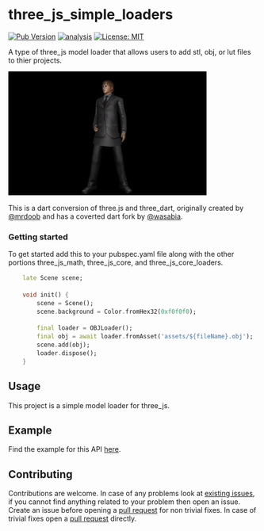 # three_js_simple_loaders

[![Pub Version](https://img.shields.io/pub/v/three_js_simple_loaders)](https://pub.dev/packages/three_js_simple_loaders)
[![analysis](https://github.com/Knightro63/three_js/actions/workflows/flutter.yml/badge.svg)](https://github.com/Knightro63/three_js/actions/)
[![License: MIT](https://img.shields.io/badge/license-MIT-purple.svg)](https://opensource.org/licenses/MIT)

A type of three_js model loader that allows users to add stl, obj, or lut files to thier projects.

<picture>
  <img alt="Picture of a obj loaded model with mtl." src="https://raw.githubusercontent.com/Knightro63/three_js/master/packages/three_js_simple_loaders/assets/example.jpg">
</picture>

This is a dart conversion of three.js and three_dart, originally created by [@mrdoob](https://github.com/mrdoob) and has a coverted dart fork by [@wasabia](https://github.com/wasabia).

### Getting started

To get started add this to your pubspec.yaml file along with the other portions three_js_math, three_js_core, and three_js_core_loaders.

```dart
    late Scene scene;

    void init() {
        scene = Scene();
        scene.background = Color.fromHex32(0xf0f0f0);
            
        final loader = OBJLoader();
        final obj = await loader.fromAsset('assets/${fileName}.obj');
        scene.add(obj);
        loader.dispose();
    }
```

## Usage

This project is a simple model loader for three_js.

## Example

Find the example for this API [here](https://github.com/Knightro63/three_js/tree/main/packages/three_js_simple_loaders/example/lib/main.dart).

## Contributing

Contributions are welcome.
In case of any problems look at [existing issues](https://github.com/Knightro63/three_js/issues), if you cannot find anything related to your problem then open an issue.
Create an issue before opening a [pull request](https://github.com/Knightro63/three_js/pulls) for non trivial fixes.
In case of trivial fixes open a [pull request](https://github.com/Knightro63/three_js/pulls) directly.
